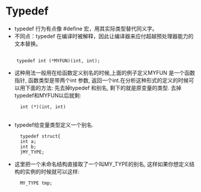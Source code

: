 # Typedef
* typedef 行为有点像 #define 宏，用其实际类型替代同义字。
* 不同点：typedef 在编译时被解释，因此让编译器来应付超越预处理器能力的文本替换。
##

		typedef int (*MYFUN)(int, int); 
* 这种用法一般用在给函数定义别名的时候,上面的例子定义MYFUN 是一个函数指针, 函数类型是带两个int 参数, 返回一个int.在分析这种形式的定义的时候可以用下面的方法: 先去掉typedef 和别名, 剩下的就是原变量的类型. 去掉typedef和MYFUN以后就剩: 

		int (*)(int, int)
## 
* typedef给变量类型定义一个别名.

		typedef struct{ 
		int a; 
		int b; 
		}MY_TYPE; 

* 这里把一个未命名结构直接取了一个叫MY\_TYPE的别名, 这样如果你想定义结构的实例的时候就可以这样:
 
		MY_TYPE tmp;

